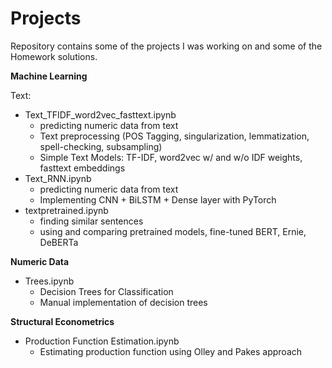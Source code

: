 # Projects

Repository contains some of the projects I was working on and some of the Homework solutions.

**Machine Learning**

Text:
- Text_TFIDF_word2vec_fasttext.ipynb
  - predicting numeric data from text
  - Text preprocessing (POS Tagging, singularization, lemmatization, spell-checking, subsampling)
  - Simple Text Models: TF-IDF, word2vec w/ and w/o IDF weights, fasttext embeddings
- Text_RNN.ipynb
  - predicting numeric data from text
  - Implementing CNN + BiLSTM + Dense layer with PyTorch
- textpretrained.ipynb
  - finding similar sentences
  - using and comparing pretrained models, fine-tuned BERT, Ernie, DeBERTa 

**Numeric Data**
- Trees.ipynb 
  - Decision Trees for Classification
  - Manual implementation of decision trees

**Structural Econometrics**
- Production Function Estimation.ipynb
  - Estimating production function using Olley and Pakes approach
